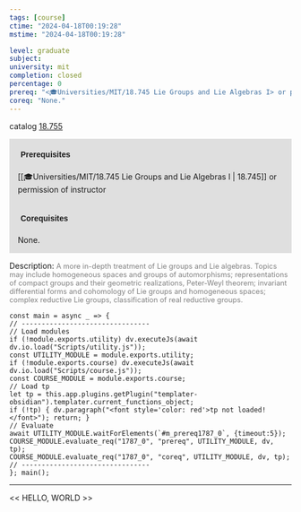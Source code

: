 ```yaml
---
tags: [course]
ctime: "2024-04-18T00:19:28"
mstime: "2024-04-18T00:19:28"

level: graduate
subject: 
university: mit
completion: closed
percentage: 0
prereq: "<🎓Universities/MIT/18.745 Lie Groups and Lie Algebras I> or permission of instructor"
coreq: "None."
---
```


catalog [18.755](http://student.mit.edu/catalog/m18b.html#18.755)

<span style="display: block; padding: 15px; background-color: rgb(100, 100, 100, 0.2);"><font id="m_prereq1787_0" style="display: block; font-family: Arial, sans-serif; font-weight: bold; padding: 5px">Prerequisites</font><br><span id="prereq1787_0">[[🎓Universities/MIT/18.745 Lie Groups and Lie Algebras I | 18.745]] or permission of instructor</span></span>
<span style="display: block; padding: 15px; background-color: rgb(100, 100, 100, 0.2);"><font id="m_coreq1787_0" style="display: block; font-family: Arial, sans-serif; font-weight: bold; padding: 5px">Corequisites</font><br><span id="coreq1787_0">None.</span></span>

<font style="">Description:</font>
<font style="color: grey; font-size: 0.8rem;">A more in-depth treatment of Lie groups and Lie algebras. Topics may include homogeneous spaces and groups of automorphisms; representations of compact groups and their geometric realizations, Peter-Weyl theorem; invariant differential forms and cohomology of Lie groups and homogeneous spaces; complex reductive Lie groups, classification of real reductive groups.</font>

```dataviewjs
const main = async _ => {
// --------------------------------
// Load modules
if (!module.exports.utility) dv.executeJs(await dv.io.load("Scripts/utility.js"));
const UTILITY_MODULE = module.exports.utility;
if (!module.exports.course) dv.executeJs(await dv.io.load("Scripts/course.js"));
const COURSE_MODULE = module.exports.course;
// Load tp
let tp = this.app.plugins.getPlugin("templater-obsidian").templater.current_functions_object;
if (!tp) { dv.paragraph("<font style='color: red'>tp not loaded!</font>"); return; }
// Evaluate
await UTILITY_MODULE.waitForElements(`#m_prereq1787_0`, {timeout:5});
COURSE_MODULE.evaluate_req("1787_0", "prereq", UTILITY_MODULE, dv, tp);
COURSE_MODULE.evaluate_req("1787_0", "coreq", UTILITY_MODULE, dv, tp);
// --------------------------------
}; main();
```

---

<< HELLO, WORLD >>
